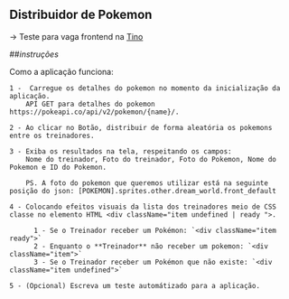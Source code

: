 ## Distribuidor de Pokemon

-> Teste para vaga frontend na [Tino](https://www.tino.com.br/)

##_instruções_

Como a aplicação funciona:

    1 -  Carregue os detalhes do pokemon no momento da inicialização da aplicação.
        API GET para detalhes do pokemon https://pokeapi.co/api/v2/pokemon/{name}/.

    2 - Ao clicar no Botão, distribuir de forma aleatória os pokemons entre os treinadores.

    3 - Exiba os resultados na tela, respeitando os campos:
        Nome do treinador, Foto do treinador, Foto do Pokemon, Nome do Pokemon e ID do Pokemon.

        PS. A foto do pokemon que queremos utilizar está na seguinte posição do json: [POKEMON].sprites.other.dream_world.front_default

    4 - Colocando efeitos visuais da lista dos treinadores meio de CSS classe no elemento HTML <div className="item undefined | ready ">.

          1 - Se o Treinador receber um Pokémon: `<div className="item ready">`
          2 - Enquanto o **Treinador** não receber um pokemon: `<div className="item">`
          3 - Se o Treinador receber um Pokémon que não existe: `<div className="item undefined">`

    5 - (Opcional) Escreva um teste automátizado para a aplicação.
